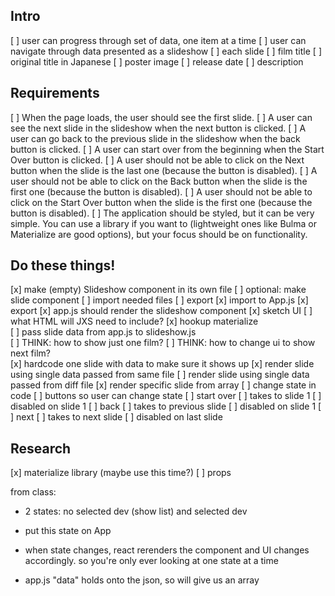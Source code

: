 ## Intro
[ ] user can progress through set of data, one item at a time 
[ ] user can navigate through data presented as a slideshow
[ ] each slide 
    [ ] film title 
    [ ] original title in Japanese
    [ ] poster image
    [ ] release date 
    [ ] description


## Requirements
[ ] When the page loads, the user should see the first slide.
[ ] A user can see the next slide in the slideshow when the next button is clicked.
[ ] A user can go back to the previous slide in the slideshow when the back button is clicked.
[ ] A user can start over from the beginning when the Start Over button is clicked.
[ ] A user should not be able to click on the Next button when the slide is the last one (because the button is disabled).
[ ] A user should not be able to click on the Back button when the slide is the first one (because the button is disabled).
[ ] A user should not be able to click on the Start Over button when the slide is the first one (because the button is disabled).
[ ] The application should be styled, but it can be very simple. You can use a library if you want to (lightweight ones like Bulma or Materialize are good options), but your focus should be on functionality. 


## Do these things! 
[x] make (empty) Slideshow component in its own file 
    [ ] optional: make slide component 
        [ ] import needed files
        [ ] export 
    [x] import to App.js
    [x] export 
[x] app.js should render the slideshow component 
[x] sketch UI
    [ ] what HTML will JXS need to include? 
[x] hookup materialize     
[ ] pass slide data from app.js to slideshow.js     
[ ] THINK: how to show just one film?
[ ] THINK: how to change ui to show next film?    
[x] hardcode one slide with data to make sure it shows up 
[x] render slide using single data passed from same file
[ ] render slide using single data passed from diff file
[x] render specific slide from array 
[ ] change state in code 
[ ] buttons so user can change state
    [ ] start over 
        [ ] takes to slide 1 
        [ ] disabled on slide 1
    [ ] back 
        [ ] takes to previous slide 
        [ ] disabled on slide 1 
    [ ] next 
        [ ] takes to next slide 
        [ ] disabled on last slide         


## Research
[x] materialize library (maybe use this time?)
[ ] props 


from class:
- 2 states: no selected dev (show list) and selected dev 
- put this state on App 
- when state changes, react rerenders the component and UI changes accordingly. so you're only ever looking at one state at a time 

- app.js "data" holds onto the json, so will give us an array 